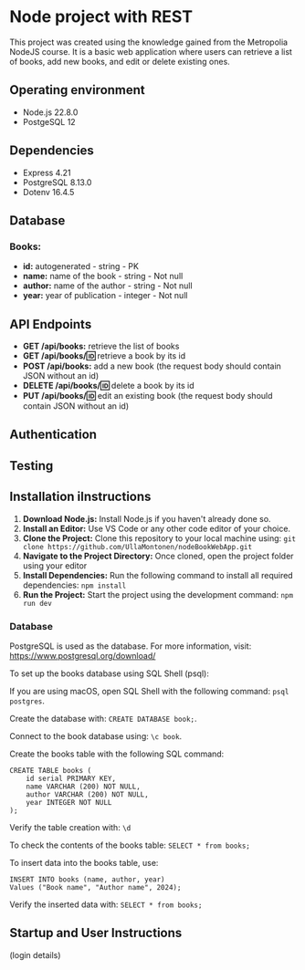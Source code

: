 # Node project with REST
This project was created using the knowledge gained from the Metropolia NodeJS course. It is a basic web application where users can retrieve a list of books, add new books, and edit or delete existing ones.

## Operating environment
- Node.js 22.8.0
- PostgeSQL 12

## Dependencies
- Express 4.21
- PostgreSQL 8.13.0
- Dotenv 16.4.5

## Database
### Books:
- **id:** autogenerated - string - PK
- **name:** name of the book - string - Not null
- **author:** name of the author - string - Not null
- **year:** year of publication - integer - Not null

## API Endpoints
- **GET /api/books:** retrieve the list of books
- **GET /api/books/:id:** retrieve a book by its id
- **POST /api/books:** add a new book (the request body should contain JSON without an id)
- **DELETE /api/books/:id:** delete a book by its id
- **PUT /api/books/:id:** edit an existing book (the request body should contain JSON without an id)

## Authentication


## Testing


## Installation iInstructions
1. **Download Node.js:** Install Node.js if you haven't already done so.
2. **Install an Editor:** Use VS Code or any other code editor of your choice.
3. **Clone the Project:** Clone this repository to your local machine using: `git clone https://github.com/UllaMontonen/nodeBookWebApp.git`
4. **Navigate to the Project Directory:** Once cloned, open the project folder using your editor
5. **Install Dependencies:** Run the following command to install all required dependencies: `npm install`
6. **Run the Project:** Start the project using the development command: `npm run dev`


### Database
PostgreSQL is used as the database. For more information, visit: https://www.postgresql.org/download/ 

To set up the books database using SQL Shell (psql):

If you are using macOS, open SQL Shell with the following command: `psql postgres`. 

Create the database with: `CREATE DATABASE book;`. 

Connect to the book database using: `\c book`. 

Create the books table with the following SQL command:
```
CREATE TABLE books (
    id serial PRIMARY KEY,
    name VARCHAR (200) NOT NULL,
    author VARCHAR (200) NOT NULL,
    year INTEGER NOT NULL 
);
```

Verify the table creation with: `\d` 

To check the contents of the books table: `SELECT * from books;`

To insert data into the books table, use:
```
INSERT INTO books (name, author, year)
Values ("Book name", "Author name", 2024);
```

Verify the inserted data with: `SELECT * from books;`


## Startup and User Instructions
(login details)
